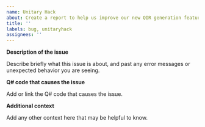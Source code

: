 ```yaml
---
name: Unitary Hack
about: Create a report to help us improve our new QIR generation feature!
title: ''
labels: bug, unitaryhack
assignees: ''
---
```


**Description of the issue**

Describe briefly what this issue is about, and past any error messages or unexpected behavior you are seeing.

**Q# code that causes the issue**

Add or link the Q# code that causes the issue.

**Additional context**

Add any other context here that may be helpful to know.
